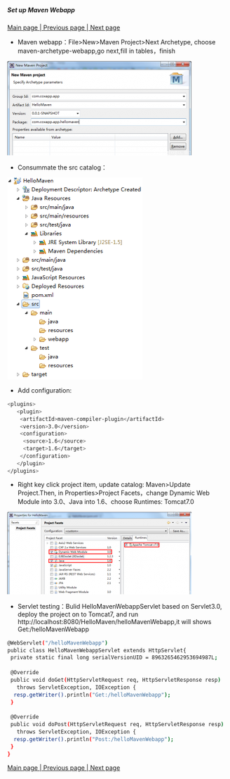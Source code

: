 ##### Set up Maven Webapp     
<a href="smart-framework.md"> Main page </a> <a href="/pages/4m2e-plugin.md">| Previous page </a> <a href="/pages/6create-project.md">| Next page</a> 

- Maven webapp：File>New>Maven Project>Next Archetype, choose maven-archetype-webapp,go next,fill in tables，finish      

 ![setup1](/images/setup1.png)           

- Consummate the src catalog：      

![setup2](/images/setup2.png)        

- Add configuration:
```sh
<plugins>
   <plugin>
    <artifactId>maven-compiler-plugin</artifactId>
    <version>3.0</version>
    <configuration>
     <source>1.6</source>
     <target>1.6</target>
    </configuration>
   </plugin>
</plugins>
```
- Right key click project item, update catalog: Maven>Update Project.Then, in Properties>Project Facets，change Dynamic Web Module into 3.0、Java into 1.6、choose Runtimes: Tomcat7.0      

![setup3](/images/setup3.png)          


- Servlet testing：Bulid HelloMavenWebappServlet based on Servlet3.0, deploy the project on to Tomcat7, and run http://localhost:8080/HelloMaven/helloMavenWebapp,it will shows Get:/helloMavenWebapp
```sh
@WebServlet("/helloMavenWebapp")
public class HelloMavenWebappServlet extends HttpServlet{
 private static final long serialVersionUID = 8963265462953694987L;
 
 @Override
 public void doGet(HttpServletRequest req, HttpServletResponse resp)
   throws ServletException, IOException {
  resp.getWriter().println("Get:/helloMavenWebapp");
 }
  
 @Override
 public void doPost(HttpServletRequest req, HttpServletResponse resp)
   throws ServletException, IOException {
  resp.getWriter().println("Post:/helloMavenWebapp");
 }
}
```
     
          
             
<a href="smart-framework.md"> Main page </a> <a href="/pages/4m2e-plugin.md">| Previous page </a> <a href="/pages/6create-project.md">| Next page</a> 
